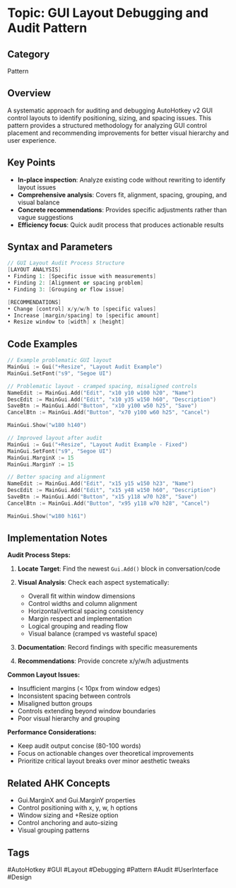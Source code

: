 # Topic: GUI Layout Debugging and Audit Pattern

## Category

Pattern

## Overview

A systematic approach for auditing and debugging AutoHotkey v2 GUI control layouts to identify positioning, sizing, and spacing issues. This pattern provides a structured methodology for analyzing GUI control placement and recommending improvements for better visual hierarchy and user experience.

## Key Points

- **In-place inspection**: Analyze existing code without rewriting to identify layout issues
- **Comprehensive analysis**: Covers fit, alignment, spacing, grouping, and visual balance
- **Concrete recommendations**: Provides specific adjustments rather than vague suggestions
- **Efficiency focus**: Quick audit process that produces actionable results

## Syntax and Parameters

```cpp
// GUI Layout Audit Process Structure
[LAYOUT ANALYSIS]
• Finding 1: [Specific issue with measurements]
• Finding 2: [Alignment or spacing problem]
• Finding 3: [Grouping or flow issue]

[RECOMMENDATIONS]  
• Change [control] x/y/w/h to [specific values]
• Increase [margin/spacing] to [specific amount]
• Resize window to [width] x [height]
```

## Code Examples

```cpp
// Example problematic GUI layout
MainGui := Gui("+Resize", "Layout Audit Example")
MainGui.SetFont("s9", "Segoe UI")

// Problematic layout - cramped spacing, misaligned controls
NameEdit := MainGui.Add("Edit", "x10 y10 w100 h20", "Name")
DescEdit := MainGui.Add("Edit", "x10 y35 w150 h60", "Description")
SaveBtn := MainGui.Add("Button", "x10 y100 w50 h25", "Save")
CancelBtn := MainGui.Add("Button", "x70 y100 w60 h25", "Cancel")

MainGui.Show("w180 h140")

// Improved layout after audit
MainGui := Gui("+Resize", "Layout Audit Example - Fixed")
MainGui.SetFont("s9", "Segoe UI")
MainGui.MarginX := 15
MainGui.MarginY := 15

// Better spacing and alignment
NameEdit := MainGui.Add("Edit", "x15 y15 w150 h23", "Name")
DescEdit := MainGui.Add("Edit", "x15 y48 w150 h60", "Description")
SaveBtn := MainGui.Add("Button", "x15 y118 w70 h28", "Save")
CancelBtn := MainGui.Add("Button", "x95 y118 w70 h28", "Cancel")

MainGui.Show("w180 h161")
```

## Implementation Notes

**Audit Process Steps:**

1. **Locate Target**: Find the newest `Gui.Add()` block in conversation/code
2. **Visual Analysis**: Check each aspect systematically:
   - Overall fit within window dimensions
   - Control widths and column alignment
   - Horizontal/vertical spacing consistency
   - Margin respect and implementation
   - Logical grouping and reading flow
   - Visual balance (cramped vs wasteful space)

3. **Documentation**: Record findings with specific measurements
4. **Recommendations**: Provide concrete x/y/w/h adjustments

**Common Layout Issues:**
- Insufficient margins (< 10px from window edges)
- Inconsistent spacing between controls
- Misaligned button groups
- Controls extending beyond window boundaries
- Poor visual hierarchy and grouping

**Performance Considerations:**
- Keep audit output concise (80-100 words)
- Focus on actionable changes over theoretical improvements
- Prioritize critical layout breaks over minor aesthetic tweaks

## Related AHK Concepts

- Gui.MarginX and Gui.MarginY properties
- Control positioning with x, y, w, h options
- Window sizing and +Resize option
- Control anchoring and auto-sizing
- Visual grouping patterns

## Tags

#AutoHotkey #GUI #Layout #Debugging #Pattern #Audit #UserInterface #Design